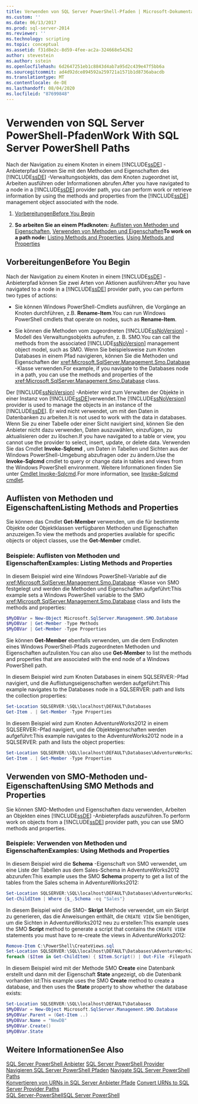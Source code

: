 ```yaml
---
title: Verwenden von SQL Server PowerShell-Pfaden | Microsoft-Dokumentation
ms.custom: ''
ms.date: 06/13/2017
ms.prod: sql-server-2014
ms.reviewer: ''
ms.technology: scripting
ms.topic: conceptual
ms.assetid: f31d8e2c-8d59-4fee-ac2a-324668e54262
author: stevestein
ms.author: sstein
ms.openlocfilehash: 6d2647251eb1c8843d4ab7a95d2c439e47f5bb6a
ms.sourcegitcommit: ad4d92dce894592a259721a1571b1d8736abacdb
ms.translationtype: MT
ms.contentlocale: de-DE
ms.lasthandoff: 08/04/2020
ms.locfileid: "87699848"
---
```

# <a name="work-with-sql-server-powershell-paths"></a><span data-ttu-id="62ea4-102">Verwenden von SQL Server PowerShell-Pfaden</span><span class="sxs-lookup"><span data-stu-id="62ea4-102">Work With SQL Server PowerShell Paths</span></span>
  <span data-ttu-id="62ea4-103">Nach der Navigation zu einem Knoten in einem [!INCLUDE[ssDE](../includes/ssde-md.md)] -Anbieterpfad können Sie mit den Methoden und Eigenschaften des [!INCLUDE[ssDE](../includes/ssde-md.md)] -Verwaltungsobjekts, das dem Knoten zugeordnet ist, Arbeiten ausführen oder Informationen abrufen.</span><span class="sxs-lookup"><span data-stu-id="62ea4-103">After you have navigated to a node in a [!INCLUDE[ssDE](../includes/ssde-md.md)] provider path, you can perform work or retrieve information by using the methods and properties from the [!INCLUDE[ssDE](../includes/ssde-md.md)] management object associated with the node.</span></span>  
  
1.  [<span data-ttu-id="62ea4-104">Vorbereitungen</span><span class="sxs-lookup"><span data-stu-id="62ea4-104">Before You Begin</span></span>](#BeforeYouBegin)  
  
2.  <span data-ttu-id="62ea4-105">**So arbeiten Sie an einem Pfadknoten:**  [Auflisten von Methoden und Eigenschaften](#ListPropMeth), [Verwenden von Methoden und Eigenschaften](#UsePropMeth)</span><span class="sxs-lookup"><span data-stu-id="62ea4-105">**To work on a path node:**  [Listing Methods and Properties](#ListPropMeth), [Using Methods and Properties](#UsePropMeth)</span></span>  
  
##  <a name="before-you-begin"></a><a name="BeforeYouBegin"></a> <span data-ttu-id="62ea4-106">Vorbereitungen</span><span class="sxs-lookup"><span data-stu-id="62ea4-106">Before You Begin</span></span>  
 <span data-ttu-id="62ea4-107">Nach der Navigation zu einem Knoten in einem [!INCLUDE[ssDE](../includes/ssde-md.md)] -Anbieterpfad können Sie zwei Arten von Aktionen ausführen:</span><span class="sxs-lookup"><span data-stu-id="62ea4-107">After you have navigated to a node in a [!INCLUDE[ssDE](../includes/ssde-md.md)] provider path, you can perform two types of actions:</span></span>  
  
-   <span data-ttu-id="62ea4-108">Sie können Windows PowerShell-Cmdlets ausführen, die Vorgänge an Knoten durchführen, z.B. **Rename-Item**.</span><span class="sxs-lookup"><span data-stu-id="62ea4-108">You can run Windows PowerShell cmdlets that operate on nodes, such as **Rename-Item**.</span></span>  
  
-   <span data-ttu-id="62ea4-109">Sie können die Methoden vom zugeordneten [!INCLUDE[ssNoVersion](../includes/ssnoversion-md.md)] -Modell des Verwaltungsobjekts aufrufen, z. B. SMO.</span><span class="sxs-lookup"><span data-stu-id="62ea4-109">You can call the methods from the associated [!INCLUDE[ssNoVersion](../includes/ssnoversion-md.md)] management object model, such as SMO.</span></span> <span data-ttu-id="62ea4-110">Wenn Sie beispielsweise zum Knoten Databases in einem Pfad navigieren, können Sie die Methoden und Eigenschaften der <xref:Microsoft.SqlServer.Management.Smo.Database> -Klasse verwenden.</span><span class="sxs-lookup"><span data-stu-id="62ea4-110">For example, if you navigate to the Databases node in a path, you can use the methods and properties of the <xref:Microsoft.SqlServer.Management.Smo.Database> class.</span></span>  
  
 <span data-ttu-id="62ea4-111">Der [!INCLUDE[ssNoVersion](../includes/ssnoversion-md.md)] -Anbieter wird zum Verwalten der Objekte in einer Instanz von [!INCLUDE[ssDE](../includes/ssde-md.md)]verwendet.</span><span class="sxs-lookup"><span data-stu-id="62ea4-111">The [!INCLUDE[ssNoVersion](../includes/ssnoversion-md.md)] provider is used to manage the objects in an instance of the [!INCLUDE[ssDE](../includes/ssde-md.md)].</span></span> <span data-ttu-id="62ea4-112">Er wird nicht verwendet, um mit den Daten in Datenbanken zu arbeiten.</span><span class="sxs-lookup"><span data-stu-id="62ea4-112">It is not used to work with the data in databases.</span></span> <span data-ttu-id="62ea4-113">Wenn Sie zu einer Tabelle oder einer Sicht navigiert sind, können Sie den Anbieter nicht dazu verwenden, Daten auszuwählen, einzufügen, zu aktualisieren oder zu löschen.</span><span class="sxs-lookup"><span data-stu-id="62ea4-113">If you have navigated to a table or view, you cannot use the provider to select, insert, update, or delete data.</span></span> <span data-ttu-id="62ea4-114">Verwenden Sie das Cmdlet **Invoke-Sqlcmd** , um Daten in Tabellen und Sichten aus der Windows PowerShell-Umgebung abzufragen oder zu ändern.</span><span class="sxs-lookup"><span data-stu-id="62ea4-114">Use the **Invoke-Sqlcmd** cmdlet to query or change data in tables and views from the Windows PowerShell environment.</span></span> <span data-ttu-id="62ea4-115">Weitere Informationen finden Sie unter [Cmdlet Invoke-Sqlcmd](../database-engine/invoke-sqlcmd-cmdlet.md).</span><span class="sxs-lookup"><span data-stu-id="62ea4-115">For more information, see [Invoke-Sqlcmd cmdlet](../database-engine/invoke-sqlcmd-cmdlet.md).</span></span>  
  
##  <a name="listing-methods-and-properties"></a><a name="ListPropMeth"></a><span data-ttu-id="62ea4-116">Auflisten von Methoden und Eigenschaften</span><span class="sxs-lookup"><span data-stu-id="62ea4-116">Listing Methods and Properties</span></span>
  
 <span data-ttu-id="62ea4-117">Sie können das Cmdlet **Get-Member** verwenden, um die für bestimmte Objekte oder Objektklassen verfügbaren Methoden und Eigenschaften anzuzeigen.</span><span class="sxs-lookup"><span data-stu-id="62ea4-117">To view the methods and properties available for specific objects or object classes, use the **Get-Member** cmdlet.</span></span>  
  
### <a name="examples-listing-methods-and-properties"></a><span data-ttu-id="62ea4-118">Beispiele: Auflisten von Methoden und Eigenschaften</span><span class="sxs-lookup"><span data-stu-id="62ea4-118">Examples: Listing Methods and Properties</span></span>  
 <span data-ttu-id="62ea4-119">In diesem Beispiel wird eine Windows PowerShell-Variable auf die <xref:Microsoft.SqlServer.Management.Smo.Database> -Klasse von SMO festgelegt und werden die Methoden und Eigenschaften aufgeführt:</span><span class="sxs-lookup"><span data-stu-id="62ea4-119">This example sets a Windows PowerShell variable to the SMO <xref:Microsoft.SqlServer.Management.Smo.Database> class and lists the methods and properties:</span></span>  
  
```powershell
$MyDBVar = New-Object Microsoft.SqlServer.Management.SMO.Database  
$MyDBVar | Get-Member -Type Methods  
$MyDBVar | Get-Member -Type Properties  
```  
  
 <span data-ttu-id="62ea4-120">Sie können **Get-Member** ebenfalls verwenden, um die dem Endknoten eines Windows PowerShell-Pfads zugeordneten Methoden und Eigenschaften aufzulisten.</span><span class="sxs-lookup"><span data-stu-id="62ea4-120">You can also use **Get-Member** to list the methods and properties that are associated with the end node of a Windows PowerShell path.</span></span>  
  
 <span data-ttu-id="62ea4-121">In diesem Beispiel wird zum Knoten Databases in einem SQLSERVER:-Pfad navigiert, und die Auflistungseigenschaften werden aufgeführt:</span><span class="sxs-lookup"><span data-stu-id="62ea4-121">This example navigates to the Databases node in a SQLSERVER: path and lists the collection properties:</span></span>  
  
```powershell
Set-Location SQLSERVER:\SQL\localhost\DEFAULT\Databases  
Get-Item . | Get-Member -Type Properties  
```  
  
 <span data-ttu-id="62ea4-122">In diesem Beispiel wird zum Knoten AdventureWorks2012 in einem SQLSERVER:-Pfad navigiert, und die Objekteigenschaften werden aufgeführt:</span><span class="sxs-lookup"><span data-stu-id="62ea4-122">This example navigates to the AdventureWorks2012 node in a SQLSERVER: path and lists the object properties:</span></span>  
  
```powershell
Set-Location SQLSERVER:\SQL\localhost\DEFAULT\Databases\AdventureWorks2012  
Get-Item . | Get-Member -Type Properties  
```  
  
##  <a name="using-smo-methods-and-properties"></a><a name="UsePropMeth"></a><span data-ttu-id="62ea4-123">Verwenden von SMO-Methoden und-Eigenschaften</span><span class="sxs-lookup"><span data-stu-id="62ea4-123">Using SMO Methods and Properties</span></span>  
  
 <span data-ttu-id="62ea4-124">Sie können SMO-Methoden und Eigenschaften dazu verwenden, Arbeiten an Objekten eines [!INCLUDE[ssDE](../includes/ssde-md.md)] -Anbieterpfads auszuführen.</span><span class="sxs-lookup"><span data-stu-id="62ea4-124">To perform work on objects from a [!INCLUDE[ssDE](../includes/ssde-md.md)] provider path, you can use SMO methods and properties.</span></span>  
  
### <a name="examples-using-methods-and-properties"></a><span data-ttu-id="62ea4-125">Beispiele: Verwenden von Methoden und Eigenschaften</span><span class="sxs-lookup"><span data-stu-id="62ea4-125">Examples: Using Methods and Properties</span></span>  
 <span data-ttu-id="62ea4-126">In diesem Beispiel wird die **Schema** -Eigenschaft von SMO verwendet, um eine Liste der Tabellen aus dem Sales-Schema in AdventureWorks2012 abzurufen:</span><span class="sxs-lookup"><span data-stu-id="62ea4-126">This example uses the SMO **Schema** property to get a list of the tables from the Sales schema in AdventureWorks2012:</span></span>  
  
```powershell
Set-Location SQLSERVER:\SQL\localhost\DEFAULT\Databases\AdventureWorks2012\Tables  
Get-ChildItem | Where {$_.Schema -eq "Sales"}  
```  
  
 <span data-ttu-id="62ea4-127">In diesem Beispiel wird die SMO- **Skript** Methode verwendet, um ein Skript zu generieren, das die Anweisungen enthält, die `CREATE VIEW` Sie benötigen, um die Sichten in AdventureWorks2012 neu zu erstellen:</span><span class="sxs-lookup"><span data-stu-id="62ea4-127">This example uses the SMO **Script** method to generate a script that contains the `CREATE VIEW` statements you must have to re-create the views in AdventureWorks2012:</span></span>  
  
```powershell
Remove-Item C:\PowerShell\CreateViews.sql  
Set-Location SQLSERVER:\SQL\localhost\DEFAULT\Databases\AdventureWorks2012\Views  
foreach ($Item in Get-ChildItem) { $Item.Script() | Out-File -Filepath C:\PowerShell\CreateViews.sql -append }  
```  
  
 <span data-ttu-id="62ea4-128">In diesem Beispiel wird mit der Methode SMO **Create** eine Datenbank erstellt und dann mit der Eigenschaft **State** angezeigt, ob die Datenbank vorhanden ist:</span><span class="sxs-lookup"><span data-stu-id="62ea4-128">This example uses the SMO **Create** method to create a database, and then uses the **State** property to show whether the database exists:</span></span>  
  
```powershell
Set-Location SQLSERVER:\SQL\localhost\DEFAULT\Databases  
$MyDBVar = New-Object Microsoft.SqlServer.Management.SMO.Database  
$MyDBVar.Parent = (Get-Item ..)  
$MyDBVar.Name = "NewDB"  
$MyDBVar.Create()  
$MyDBVar.State  
```  
  
## <a name="see-also"></a><span data-ttu-id="62ea4-129">Weitere Informationen</span><span class="sxs-lookup"><span data-stu-id="62ea4-129">See Also</span></span>  
 <span data-ttu-id="62ea4-130">[SQL Server PowerShell Anbieter](sql-server-powershell-provider.md) </span><span class="sxs-lookup"><span data-stu-id="62ea4-130">[SQL Server PowerShell Provider](sql-server-powershell-provider.md) </span></span>  
 <span data-ttu-id="62ea4-131">[Navigieren SQL Server PowerShell Pfaden](navigate-sql-server-powershell-paths.md) </span><span class="sxs-lookup"><span data-stu-id="62ea4-131">[Navigate SQL Server PowerShell Paths](navigate-sql-server-powershell-paths.md) </span></span>  
 <span data-ttu-id="62ea4-132">[Konvertieren von URNs in SQL Server Anbieter Pfade](../database-engine/convert-urns-to-sql-server-provider-paths.md) </span><span class="sxs-lookup"><span data-stu-id="62ea4-132">[Convert URNs to SQL Server Provider Paths](../database-engine/convert-urns-to-sql-server-provider-paths.md) </span></span>  
 [<span data-ttu-id="62ea4-133">SQL Server-PowerShell</span><span class="sxs-lookup"><span data-stu-id="62ea4-133">SQL Server PowerShell</span></span>](sql-server-powershell.md)  
  
  

